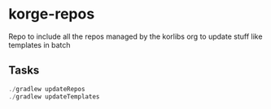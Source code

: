 # korge-repos

Repo to include all the repos managed by the korlibs org to update stuff like templates in batch

## Tasks

```kotlin
./gradlew updateRepos
./gradlew updateTemplates
```
